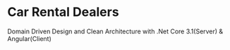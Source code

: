 # Car Rental Dealers

Domain Driven Design and Clean Architecture with .Net Core 3.1(Server) & Angular(Client)

